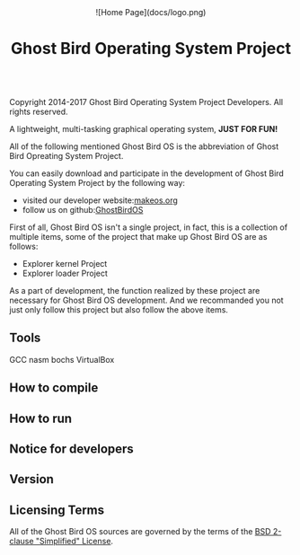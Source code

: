 <center>
![Home Page](docs/logo.png)

# Ghost Bird Operating System Project #
</center>
</br></br></br>
Copyright 2014-2017 Ghost Bird Operating System Project Developers. All rights reserved.

A lightweight, multi-tasking graphical operating system, **JUST FOR FUN!**

All of the following mentioned Ghost Bird OS is the abbreviation of Ghost Bird Opreating System Project.

You can easily download and participate in the development of Ghost Bird Operating System Project by the following way:

- visited our developer website:[makeos.org](http://makeos.org)
- follow us on github:[GhostBirdOS](https://github.com/GhostBirdOperatingSystemProject/GhostBirdOS)

First of all, Ghost Bird OS isn't a single project, in fact, this is a collection of multiple items, some of the project that make up Ghost Bird OS are as follows:

- Explorer kernel Project
- Explorer loader Project

As a part of development, the function realized by these project are necessary for Ghost Bird OS development. And we recommanded you not just only follow this project but also follow the above items.

## Tools ##
GCC nasm bochs VirtualBox

## How to compile ##
## How to run ##

## Notice for developers ##

## Version ##

## Licensing Terms ##
All of the Ghost Bird OS sources are governed by the terms of the [BSD 2-clause "Simplified" License](https://github.com/MakeOS/GhostBirdOS/blob/master/LICENSE).